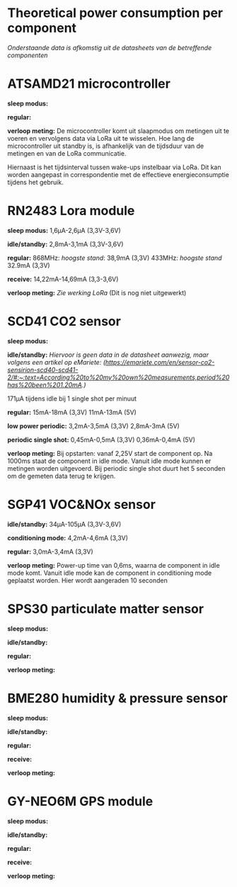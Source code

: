 # Theoretical power consumption per component
*Onderstaande data is afkomstig uit de datasheets van de betreffende componenten*

# ATSAMD21 microcontroller
**sleep modus:**

**regular:**

**verloop meting:**
De microcontroller komt uit slaapmodus om metingen uit te voeren en vervolgens data via LoRa uit te wisselen. Hoe lang de microcontroller uit standby is, is afhankelijk van de tijdsduur van de metingen en van de LoRa communicatie.

Hiernaast is het tijdsinterval tussen wake-ups instelbaar via LoRa. Dit kan worden aangepast in correspondentie met de effectieve energieconsumptie tijdens het gebruik.

# RN2483 Lora module
**sleep modus:** 
1,6µA-2,6µA (3,3V-3,6V)

**idle/standby:**
2,8mA-3,1mA (3,3V-3,6V)

**regular:**
868MHz: *hoogste stand*: 38,9mA (3,3V)
433MHz: *hoogste stand* 32.9mA (3,3V)

**receive:**
14,22mA-14,69mA (3,3-3,6V)

**verloop meting:**
*Zie werking LoRa*
(Dit is nog niet uitgewerkt)

# SCD41 CO2 sensor
**sleep modus:** 


**idle/standby:**
*Hiervoor is geen data in de datasheet aanwezig, maar volgens een artikel op eMariete:*
*(https://emariete.com/en/sensor-co2-sensirion-scd40-scd41-2/#:~:text=According%20to%20my%20own%20measurements,period%20has%20been%201.20mA.)*

171µA tijdens idle bij 1 single shot per minuut

**regular:**
15mA-18mA (3,3V)
11mA-13mA (5V)

**low power periodic:**
3,2mA-3,5mA (3,3V)
2,8mA-3mA (5V)

**periodic single shot:**
0,45mA-0,5mA (3,3V)
0,36mA-0,4mA (5V)

**verloop meting:**
Bij opstarten: vanaf 2,25V start de component op. Na 1000ms staat de component in idle mode. Vanuit idle mode kunnen er metingen worden uitgevoerd. Bij periodic single shot duurt het 5 seconden om de gemeten data terug te krijgen.

# SGP41 VOC&NOx sensor
**idle/standby:**
34µA-105µA (3,3V-3,6V)

**conditioning mode:**
4,2mA-4,6mA (3,3V)

**regular:**
3,0mA-3,4mA (3,3V)

**verloop meting:**
Power-up time van 0,6ms, waarna de component in idle mode komt. Vanuit idle mode kan de component in conditioning mode geplaatst worden. Hier wordt aangeraden 10 seconden 

# SPS30 particulate matter sensor
**sleep modus:** 


**idle/standby:**


**regular:**

**verloop meting:**


# BME280 humidity & pressure sensor
**sleep modus:** 

**idle/standby:**

**regular:**

**receive:**

**verloop meting:**

# GY-NEO6M GPS module
**sleep modus:** 

**idle/standby:**

**regular:**

**receive:**

**verloop meting:**
